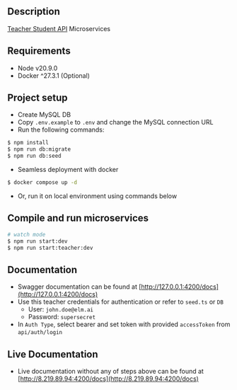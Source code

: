 ## Description

[Teacher Student API](https://github.com/yashdiq/teacher-student-api) Microservices

## Requirements

- Node v20.9.0
- Docker ^27.3.1 (Optional)

## Project setup

- Create MySQL DB
- Copy `.env.example` to `.env` and change the MySQL connection URL
- Run the following commands:

```bash
$ npm install
$ npm run db:migrate
$ npm run db:seed
```

- Seamless deployment with docker

```bash
$ docker compose up -d
```

- Or, run it on local environment using commands below

## Compile and run microservices

```bash
# watch mode
$ npm run start:dev
$ npm run start:teacher:dev
```

## Documentation

- Swagger documentation can be found at [http://127.0.0.1:4200/docs](http://127.0.0.1:4200/docs)
- Use this teacher credentials for authentication or refer to `seed.ts` or `DB`
  - User: `john.doe@elm.ai`
  - Password: `supersecret`
- In `Auth Type`, select bearer and set token with provided `accessToken` from `api/auth/login`

## Live Documentation

- Live documentation without any of steps above can be found at [http://8.219.89.94:4200/docs](http://8.219.89.94:4200/docs)
